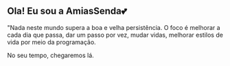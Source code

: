 ## Ola! Eu sou a AmiasSenda💕

"Nada neste mundo supera a boa e velha persistência.
O foco é melhorar a cada dia que passa, dar um passo por vez, mudar vidas, melhorar estilos de vida por meio da programação.

No seu tempo, chegaremos lá.

